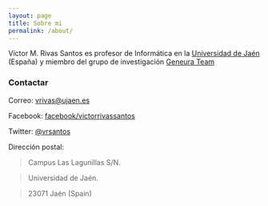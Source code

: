 ```yaml
---
layout: page
title: Sobre mi
permalink: /about/
---
```


Víctor M. Rivas Santos es profesor de Informática en la [Universidad de Jaén](http://www.ujaen.es) (España) y miembro del grupo de investigación [Geneura Team](http://geneura.ugr.es)

### Contactar

Correo: [vrivas@ujaen.es](mailto:vrivas@ujaen.es)

Facebook: [facebook/victorrivassantos](https://www.facebook.com/victorrivassantos)

Twitter: [@vrsantos](https://twitter.com/vrsantos)

Dirección postal: 

> Campus Las Lagunillas S/N.

> Universidad de Jaén.

> 23071 Jaén (Spain)
